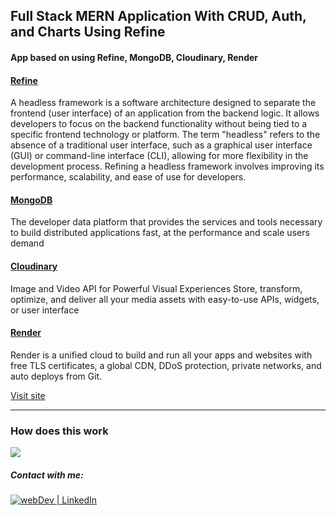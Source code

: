 ## Full Stack MERN Application With CRUD, Auth, and Charts Using Refine

#### App based on using Refine, MongoDB, Cloudinary, Render

#### [Refine](https://refine.dev/) 

A headless framework is a software architecture designed to separate the frontend (user interface) of an application from the backend logic. It allows developers to focus on the backend functionality without being tied to a specific frontend technology or platform. The term "headless" refers to the absence of a traditional user interface, such as a graphical user interface (GUI) or command-line interface (CLI), allowing for more flexibility in the development process. Refining a headless framework involves improving its performance, scalability, and ease of use for developers.


#### [MongoDB](https://www.mongodb.com/) 

The developer data platform that provides the services and tools necessary to build distributed applications fast, at the performance and scale users demand

#### [Cloudinary](https://cloudinary.com/) 

Image and Video API for Powerful Visual Experiences Store, transform, optimize, and deliver all your media assets with easy-to-use APIs, widgets, or user interface

#### [Render](https://render.com/)

Render is a unified cloud to build and run all your apps and websites with free TLS certificates, a global CDN, DDoS protection, private networks, and auto deploys from Git. 


[Visit site](https://refine-yariga.netlify.app/)

---

### How does this work

![](demo.gif)

##### Contact with me: 
[<img alt="webDev | LinkedIn" src="https://img.shields.io/badge/linkedin-0077B5.svg?&style=for-the-badge&logo=linkedin&logoColor=white" />][linkedin]

[linkedin]: https://www.linkedin.com/in/sergiy-antonyuk/